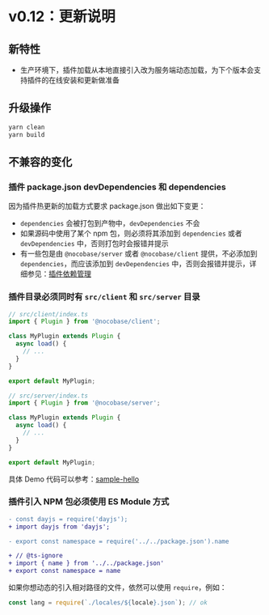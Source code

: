 # v0.12：更新说明

## 新特性

- 生产环境下，插件加载从本地直接引入改为服务端动态加载，为下个版本会支持插件的在线安装和更新做准备

## 升级操作

```bash
yarn clean
yarn build
```

## 不兼容的变化

### 插件 package.json devDependencies 和 dependencies

因为插件热更新的加载方式要求 package.json 做出如下变更：

- `dependencies` 会被打包到产物中，`devDependencies` 不会
- 如果源码中使用了某个 npm 包，则必须将其添加到 `dependencies` 或者 `devDependencies` 中，否则打包时会报错并提示
- 有一些包是由 `@nocobase/server` 或者 `@nocobase/client` 提供，不必添加到 `dependencies`，而应该添加到 `devDependencies` 中，否则会报错并提示，详细参见：[插件依赖管理](/development/deps)

### 插件目录必须同时有 `src/client` 和 `src/server` 目录

```js
// src/client/index.ts
import { Plugin } from '@nocobase/client';

class MyPlugin extends Plugin {
  async load() {
    // ...
  }
}

export default MyPlugin;
```

```js
// src/server/index.ts
import { Plugin } from '@nocobase/server';

class MyPlugin extends Plugin {
  async load() {
    // ...
  }
}

export default MyPlugin;
```

具体 Demo 代码可以参考：[sample-hello](https://github.com/nocobase/nocobase/tree/main/packages/samples/hello)

### 插件引入 NPM 包必须使用 ES Module 方式

```diff
- const dayjs = require('dayjs');
+ import dayjs from 'dayjs';
```

```diff
- export const namespace = require('../../package.json').name

+ // @ts-ignore
+ import { name } from '../../package.json'
+ export const namespace = name
```

如果你想动态的引入相对路径的文件，依然可以使用 `require`，例如：

```js
const lang = require(`./locales/${locale}.json`); // ok
```

